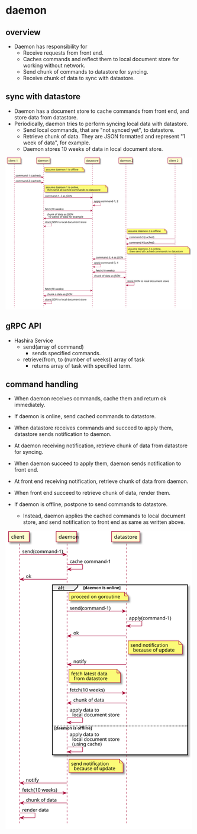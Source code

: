 # daemon

## overview

* Daemon has responsibility for
  * Receive requests from front end.
  * Caches commands and reflect them to local document store for working without network.
  * Send chunk of commands to datastore for syncing.
  * Receive chunk of data to sync with datastore.

## sync with datastore

* Daemon has a document store to cache commands from front end, and store data from datastore.
* Periodically, daemon tries to perform syncing local data with datastore.
  * Send local commands, that are "not synced yet", to datastore.
  * Retrieve chunk of data. They are JSON formatted and represent "1 week of data", for example.
  * Daemon stores 10 weeks of data in local document store.

![sync.svg](./uml/sync.svg)


## gRPC API

* Hashira Service
  * send(array of command)
    * sends specified commands. 
  * retrieve(from, to (number of weeks)) array of task
    * returns array of task with specified term.

## command handling

* When daemon receives commands, cache them and return ok immediately.
* If daemon is online, send cached commands to datastore.
* When datastore receives commands and succeed to apply them, datastore sends notification to daemon.
* At daemon receiving notification, retrieve chunk of data from datastore for syncing.
* When daemon succeed to apply them, daemon sends notification to front end.
* At front end receiving notification, retrieve chunk of data from daemon.
* When front end succeed to retrieve chunk of data, render them.

* If daemon is offline, postpone to send commands to datastore.
  * Instead, daemon applies the cached commands to local document store,
  and send notification to front end as same as written above.

![daemon.svg](./uml/daemon.svg)
